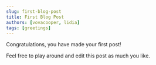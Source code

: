 ```yaml
---
slug: first-blog-post
title: First Blog Post
authors: [vovacooper, lidia]
tags: [greetings]
---
```


Congratulations, you have made your first post!

Feel free to play around and edit this post as much you like.